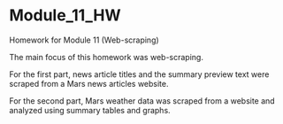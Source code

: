 # Module_11_HW
Homework for Module 11 (Web-scraping)

The main focus of this homework was web-scraping.

For the first part, news article titles and the summary preview text were scraped from a Mars news articles website.

For the second part, Mars weather data was scraped from a website and analyzed using summary tables and graphs.
